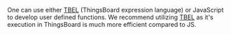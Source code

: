 One can use either [TBEL](/docs/{{docsPrefix}}user-guide/tbel/) (ThingsBoard expression language) or JavaScript to develop user defined functions. 
We recommend utilizing [TBEL](/docs/{{docsPrefix}}user-guide/tbel/) as it's execution in ThingsBoard is much more efficient compared to JS.